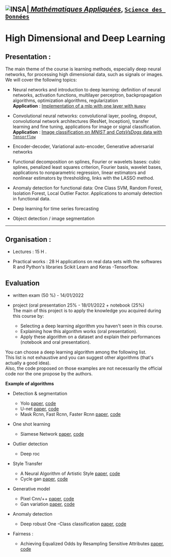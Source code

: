 ## <a href="http://www.insa-toulouse.fr/" ><img src="http://www.math.univ-toulouse.fr/~besse/Wikistat/Images/Logo_INSAvilletoulouse-RVB.png" style="float:left; max-width: 80px; display: inline" alt="INSA"/> |  [*Mathématiques Appliquées*](http://www.math.insa-toulouse.fr/fr/index.html), [`Science des Données`](http://www.math.insa-toulouse.fr/fr/enseignement.html) 

# High Dimensional and Deep Learning

## Presentation :

 

The main theme of the course is learning methods, especially deep neural networks, for  processing  high dimensional  data, such as signals or images. We will cover the following topics:

 
* Neural networks and introduction to deep learning: definition of neural networks, activation functions, multilayer perceptron, backpropagation algorithms, optimization algorithms, regularization  
**Application** : [Implementation of a mlp with one layer with `Numpy`](https://github.com/wikistat/High-Dimensional-Deep-Learning/tree/master/BackPropagation)


* Convolutional neural networks: convolutional layer, pooling, dropout, convolutional network architectures (ResNet, Inception), transfer learning and fine tuning, applications for image or signal classification.  
**Application** : [Image classification on *MNIST* and *CatsVsDogs* data with `Tensorflow`](https://github.com/wikistat/High-Dimensional-Deep-Learning/tree/master/ImageClassification)


* Encoder-decoder, Variational auto-encoder, Generative adversarial networks

* Functional decomposition on splines, Fourier or wavelets bases: cubic splines, penalized least squares criterion, Fourier basis, wavelet bases, applications to nonparametric regression, linear estimators and nonlinear estimators by thresholding, links with the LASSO method.

* Anomaly detection for functional data: One Class SVM, Random Forest, Isolation Forest, Local Outlier Factor. Applications to  anomaly detection in functional data.
 
* Deep learning for time series forecasting
 
* Object detection / image segmentation

------------
 

## Organisation : 

* Lectures : 15 H .

* Practical works : 28 H applications on real data sets with the softwares R and Python's libraries Scikit Learn and Keras -Tensorflow. 

## Evaluation

* written exam (50 %) - 14/01/2022

* project (oral presentation 25% - 18/01/2022 + notebook (25%) <br>The main of this project is to apply the knowledge you acquired during this course by:

    * Selecting a deep learning algorithm you haven't seen in this course.
    * Explaining how this algorithm works (oral presentation).
    * Apply these algorithm on a dataset and explain their performances (notebook and oral presentation).

You can choose a deep learning algorithm among the following list. <br>
This list is not exhaustive and you can suggest other algorithms (that's actually a good idea). <br>
Also, the code proposed on those examples are not necessarily the official code nor the one propose by the authors. <br>


**Example of algorithms**
* Detection & segmentation
    * Yolo [paper](https://arxiv.org/abs/1804.02767), [code](https://github.com/pjreddie/darknet)
    * U-net [paper](https://arxiv.org/abs/1505.04597), [code](https://www.tensorflow.org/tutorials/images/segmentation)
    * Mask Rcnn, Fast Rcnn, Faster Rcnn [paper](https://arxiv.org/pdf/1506.01497.pdf), [code](https://github.com/rbgirshick/py-faster-rcnn)
* One shot learning
    * Siamese Network [paper](https://www.cs.cmu.edu/~rsalakhu/papers/oneshot1.pdf), [code](https://github.com/tensorfreitas/Siamese-Networks-for-One-Shot-Learning)
* Outlier detection
    * Deep roc
* Style Transfer 
    * A Neural Algorithm of Artistic Style [paper](https://arxiv.org/abs/1508.06576), [code](https://www.tensorflow.org/tutorials/generative/style_transfer)
    * Cycle gan [paper](https://arxiv.org/pdf/1703.10593.pdf), [code](https://github.com/junyanz/pytorch-CycleGAN-and-pix2pix)
* Generative model
    * Pixel Cnn/++ [paper](https://arxiv.org/abs/1606.05328), [code](https://github.com/openai/pixel-cnn)
    * Gan variation [paper](https://arxiv.org/abs/1701.07875), [code](https://github.com/martinarjovsky/WassersteinGAN)
    
* Anomaly detection 
   * Deep robust One -Class classification [paper](https://arxiv.org/pdf/2002.12718.pdf), [code](https://github.com/microsoft/EdgeML)
 
 * Fairness : 
    * Achieving Equalized Odds by Resampling Sensitive Attributes [paper](https://arxiv.org/abs/2006.04292), [code](https://github.com/yromano/fair_dummies)
    
    





   
   

